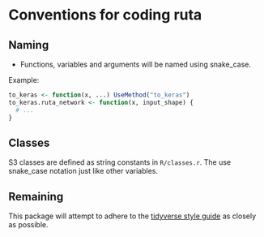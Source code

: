 # Conventions for coding ruta

## Naming

- Functions, variables and arguments will be named using snake_case.

Example:

```r
to_keras <- function(x, ...) UseMethod("to_keras")
to_keras.ruta_network <- function(x, input_shape) {
  # ...
}
```

## Classes

S3 classes are defined as string constants in `R/classes.r`. The use snake_case notation just like other variables.

## Remaining

This package will attempt to adhere to the [tidyverse style guide](http://style.tidyverse.org/) as closely as possible.
